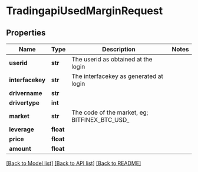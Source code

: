 # TradingapiUsedMarginRequest

## Properties
Name | Type | Description | Notes
------------ | ------------- | ------------- | -------------
**userid** | **str** | The userid as obtained at the login | 
**interfacekey** | **str** | The interfacekey as generated at login | 
**drivername** | **str** |  | 
**drivertype** | **int** |  | 
**market** | **str** | The code of the market, eg; BITFINEX_BTC_USD_ | 
**leverage** | **float** |  | 
**price** | **float** |  | 
**amount** | **float** |  | 

[[Back to Model list]](../README.md#documentation-for-models) [[Back to API list]](../README.md#documentation-for-api-endpoints) [[Back to README]](../README.md)

